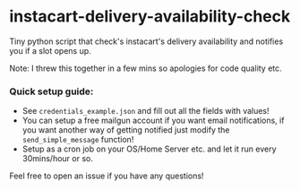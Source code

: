 # instacart-delivery-availability-check
Tiny python script that check's instacart's delivery availability and notifies you if a slot opens up.

Note: I threw this together in a few mins so apologies for code quality etc.

### Quick setup guide:
- See `credentials_example.json` and fill out all the fields with values!
- You can setup a free mailgun account if you want email notifications, if you want another way of getting notified just modify the `send_simple_message` function!
- Setup as a cron job on your OS/Home Server etc. and let it run every 30mins/hour or so.

Feel free to open an issue if you have any questions!

